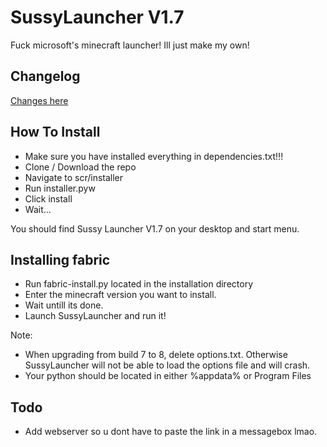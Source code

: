 # SussyLauncher V1.7

 Fuck microsoft's minecraft launcher! Ill just make my own!

## Changelog

[Changes here](changelog.md)

## How To Install

- Make sure you have installed everything in dependencies.txt!!!
- Clone / Download the repo
- Navigate to scr/installer
- Run installer.pyw
- Click install
- Wait...

You should find Sussy Launcher V1.7 on your desktop and start menu.

## Installing fabric

- Run fabric-install.py located in the installation directory
- Enter the minecraft version you want to install.
- Wait untill its done.
- Launch SussyLauncher and run it!

Note: </br>

- When upgrading from build 7 to 8, delete options.txt. Otherwise SussyLauncher will not be able to load the options file and will crash.
- Your python should be located in either %appdata% or Program Files

## Todo

- Add webserver so u dont have to paste the link in a messagebox lmao.
